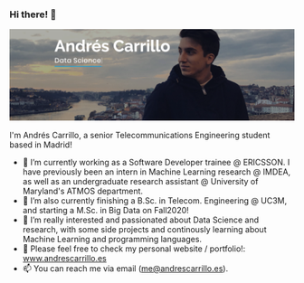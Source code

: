### Hi there! 👋

![alt text](https://github.com/andresC98/andresC98/blob/master/githubprofile.png?raw=true)

I'm Andrés Carrillo, a senior Telecommunications Engineering student based in Madrid!

- 🔭 I’m currently working as a Software Developer trainee @ ERICSSON. I have previously been an intern in Machine Learning research @ IMDEA, as well as an undergraduate research assistant @ University of Maryland's ATMOS department.
- 🌱 I’m also currently finishing a B.Sc. in Telecom. Engineering @ UC3M, and starting a M.Sc. in Big Data on Fall2020! 
- 🤔 I’m really interested and passionated about Data Science and research, with some side projects and continously learning about Machine Learning and programming languages.
- 💬 Please feel free to check my personal website / portfolio!: www.andrescarrillo.es
- 📫 You can reach me via email (me@andrescarrillo.es).

